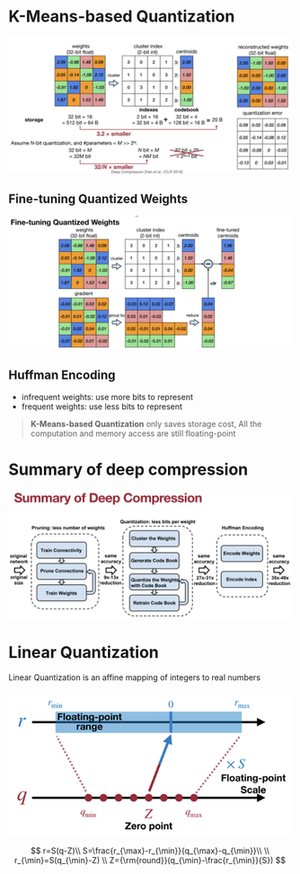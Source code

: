 # K-Means-based Quantization
![](pics/kquant.png)

## Fine-tuning Quantized Weights
![](pics/finetune_kquant.png)

## Huffman Encoding
+ infrequent weights: use more bits to represent
+ frequent weights: use less bits to represent

> **K-Means-based Quantization** only saves storage cost, All the computation and memory access are still floating-point

# Summary of deep compression
![deepcompress](pics/deepcompress.png)

# Linear Quantization
Linear Quantization is an affine mapping of integers to real numbers

![linearquant](pics/linearquant.png)

$$
r=S(q-Z)\\
S=\frac{r_{\max}-r_{\min}}{q_{\max}-q_{\min}}\\
\\
r_{\min}=S(q_{\min}-Z) \\
Z={\rm{round}}(q_{\min}-\frac{r_{\min}}{S})
$$